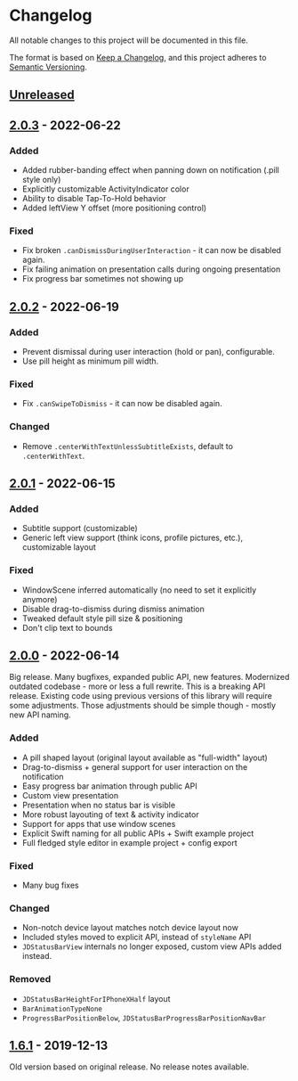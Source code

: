 # Changelog

All notable changes to this project will be documented in this file.

The format is based on [Keep a Changelog](https://keepachangelog.com/en/1.0.0/),
and this project adheres to [Semantic Versioning](https://semver.org/spec/v2.0.0.html).

## [Unreleased]

## [2.0.3] - 2022-06-22

### Added

- Added rubber-banding effect when panning down on notification (.pill style only)
- Explicitly customizable ActivityIndicator color
- Ability to disable Tap-To-Hold behavior
- Added leftView Y offset (more positioning control)

### Fixed

- Fix broken `.canDismissDuringUserInteraction` - it can now be disabled again.
- Fix failing animation on presentation calls during ongoing presentation
- Fix progress bar sometimes not showing up

## [2.0.2] - 2022-06-19

### Added

- Prevent dismissal during user interaction (hold or pan), configurable.
- Use pill height as minimum pill width.

### Fixed

- Fix `.canSwipeToDismiss` - it can now be disabled again.

### Changed

- Remove `.centerWithTextUnlessSubtitleExists`, default to `.centerWithText`.

## [2.0.1] - 2022-06-15

### Added

- Subtitle support (customizable)
- Generic left view support (think icons, profile pictures, etc.), customizable layout

### Fixed

- WindowScene inferred automatically (no need to set it explicitly anymore)
- Disable drag-to-dismiss during dismiss animation
- Tweaked default style pill size & positioning
- Don't clip text to bounds

## [2.0.0] - 2022-06-14

Big release. Many bugfixes, expanded public API, new features. Modernized outdated codebase - more or less a full rewrite.
This is a breaking API release. Existing code using previous versions of this library will require some adjustments.
Those adjustments should be simple though - mostly new API naming.

### Added

- A pill shaped layout (original layout available as "full-width" layout)
- Drag-to-dismiss + general support for user interaction on the notification
- Easy progress bar animation through public API
- Custom view presentation
- Presentation when no status bar is visible
- More robust layouting of text & activity indicator
- Support for apps that use window scenes
- Explicit Swift naming for all public APIs + Swift example project
- Full fledged style editor in example project + config export

### Fixed

- Many bug fixes

### Changed

- Non-notch device layout matches notch device layout now
- Included styles moved to explicit API, instead of `styleName` API
- `JDStatusBarView` internals no longer exposed, custom view APIs added instead.

### Removed

- `JDStatusBarHeightForIPhoneXHalf` layout
- `BarAnimationTypeNone`
- `ProgressBarPositionBelow`, `JDStatusBarProgressBarPositionNavBar`

## [1.6.1] - 2019-12-13

Old version based on original release. No release notes available.

[Unreleased]: https://github.com/calimarkus/JDStatusBarNotification/compare/2.0.3...HEAD
[2.0.3]: https://github.com/calimarkus/JDStatusBarNotification/compare/2.0.2...2.0.3
[2.0.2]: https://github.com/calimarkus/JDStatusBarNotification/compare/2.0.1...2.0.2
[2.0.1]: https://github.com/calimarkus/JDStatusBarNotification/compare/2.0.0...2.0.1
[2.0.0]: https://github.com/calimarkus/JDStatusBarNotification/compare/1.6.1...2.0.0
[1.6.1]: https://github.com/calimarkus/JDStatusBarNotification/releases/tag/1.6.1

